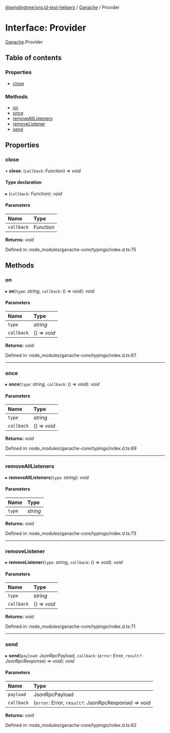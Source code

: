 [@windingtree/org.id-test-helpers](../README.md) / [Ganache](../modules/ganache.md) / Provider

# Interface: Provider

[Ganache](../modules/ganache.md).Provider

## Table of contents

### Properties

- [close](ganache.provider.md#close)

### Methods

- [on](ganache.provider.md#on)
- [once](ganache.provider.md#once)
- [removeAllListeners](ganache.provider.md#removealllisteners)
- [removeListener](ganache.provider.md#removelistener)
- [send](ganache.provider.md#send)

## Properties

### close

• **close**: (`callback`: Function) => *void*

#### Type declaration

▸ (`callback`: Function): *void*

#### Parameters

| Name | Type |
| :------ | :------ |
| `callback` | Function |

**Returns:** *void*

Defined in: node_modules/ganache-core/typings/index.d.ts:75

## Methods

### on

▸ **on**(`type`: *string*, `callback`: () => *void*): *void*

#### Parameters

| Name | Type |
| :------ | :------ |
| `type` | *string* |
| `callback` | () => *void* |

**Returns:** *void*

Defined in: node_modules/ganache-core/typings/index.d.ts:67

___

### once

▸ **once**(`type`: *string*, `callback`: () => *void*): *void*

#### Parameters

| Name | Type |
| :------ | :------ |
| `type` | *string* |
| `callback` | () => *void* |

**Returns:** *void*

Defined in: node_modules/ganache-core/typings/index.d.ts:69

___

### removeAllListeners

▸ **removeAllListeners**(`type`: *string*): *void*

#### Parameters

| Name | Type |
| :------ | :------ |
| `type` | *string* |

**Returns:** *void*

Defined in: node_modules/ganache-core/typings/index.d.ts:73

___

### removeListener

▸ **removeListener**(`type`: *string*, `callback`: () => *void*): *void*

#### Parameters

| Name | Type |
| :------ | :------ |
| `type` | *string* |
| `callback` | () => *void* |

**Returns:** *void*

Defined in: node_modules/ganache-core/typings/index.d.ts:71

___

### send

▸ **send**(`payload`: JsonRpcPayload, `callback`: (`error`: Error, `result?`: JsonRpcResponse) => *void*): *void*

#### Parameters

| Name | Type |
| :------ | :------ |
| `payload` | JsonRpcPayload |
| `callback` | (`error`: Error, `result?`: JsonRpcResponse) => *void* |

**Returns:** *void*

Defined in: node_modules/ganache-core/typings/index.d.ts:62
